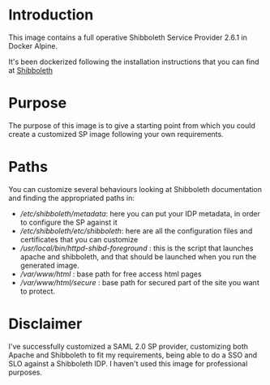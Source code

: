 # Introduction
This image contains a full operative Shibboleth Service Provider 2.6.1 in Docker Alpine.

It's been dockerized following the installation instructions that you can find at [Shibboleth](https://wiki.shibboleth.net/confluence/display/SHIB2/NativeSPLinuxSourceBuild)

# Purpose
The purpose of this image is to give a starting point from which you could create a customized SP image following your own requirements.

# Paths
You can customize several behaviours looking at Shibboleth documentation and finding the appropriated paths in:

* _/etc/shibboleth/metadata_: here you can put your IDP metadata, in order to configure the SP against it
* _/etc/shibboleth/etc/shibboleth_: here are all the configuration files and certificates that you can customize
* _/usr/local/bin/httpd-shibd-foreground_ : this is the script that launches apache and shibboleth, and that should be launched when
 you run the generated image.
* _/var/www/html_ : base path for free access html pages
* _/var/www/html/secure_ : base path for secured part of the site you want to protect.
 
# Disclaimer
I've successfully customized a SAML 2.0 SP provider, customizing both Apache and Shibboleth to fit my requirements, being able to do 
 a SSO and SLO against a Shibboleth IDP. I haven't used this image for professional purposes. 

 
 

